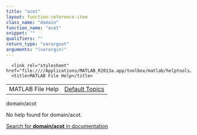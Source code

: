 ```yaml
---
title: "acot"
layout: function-reference-item
class_name: "domain"
function_name: "acot"
snippet: ""
qualifiers: ""
return_type: "varargout"
arguments: "(varargin)"
---
```


<html>
   <head>
      <meta http-equiv="Content-Type" content="text/html; charset=utf-8">
   
      <link rel="stylesheet" href="file:////Applications/MATLAB_R2013a.app/toolbox/matlab/helptools/private/helpwin.css">
      <title>MATLAB File Help</title>
   </head>
   <body>
      <!--Single-page help-->
      <table border="0" cellspacing="0" width="100%">
         <tr class="subheader">
            <td class="headertitle">MATLAB File Help</td>
            <td class="subheader-right"><a href="matlab:helpwin">Default Topics</a></td>
         </tr>
      </table>
      <div class="title">domain/acot</div>
      <!--No help found-->
      <p>No help found for <span class="helptopic">domain/acot</span>.
      </p>
      <p><a href="matlab:docsearch('domain/acot')">
            Search for <b>domain/acot</b> in documentation
            </a></p>
   </body>
</html>
